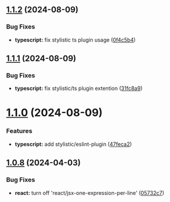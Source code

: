 ## [1.1.2](https://github.com/BryanBerger98/eslint-config-bryanberger/compare/v1.1.1...v1.1.2) (2024-08-09)


### Bug Fixes

* **typescript:** fix stylistic ts plugin usage ([0f4c5b4](https://github.com/BryanBerger98/eslint-config-bryanberger/commit/0f4c5b4334a8c19e9a699fbea409cc98000e3d7d))

## [1.1.1](https://github.com/BryanBerger98/eslint-config-bryanberger/compare/v1.1.0...v1.1.1) (2024-08-09)


### Bug Fixes

* **typescript:** fix stylistic/ts plugin extention ([31fc8a9](https://github.com/BryanBerger98/eslint-config-bryanberger/commit/31fc8a90c9672843a0fe1c93657ae27de733ba7f))

# [1.1.0](https://github.com/BryanBerger98/eslint-config-bryanberger/compare/v1.0.8...v1.1.0) (2024-08-09)


### Features

* **typescript:** add stylistic/eslint-plugin ([47feca2](https://github.com/BryanBerger98/eslint-config-bryanberger/commit/47feca2adf07570282e09c70b2e58e5bac16329a))

## [1.0.8](https://github.com/BryanBerger98/eslint-config-bryanberger/compare/v1.0.7...v1.0.8) (2024-04-03)


### Bug Fixes

* **react:** turn off 'react/jsx-one-expression-per-line' ([05732c7](https://github.com/BryanBerger98/eslint-config-bryanberger/commit/05732c7311ccb218ca92ebf777c518258b319443))
